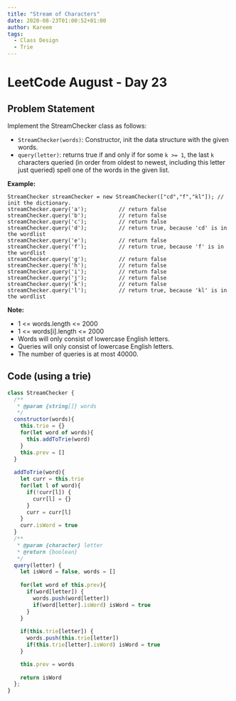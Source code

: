 ```yaml
---
title: "Stream of Characters"
date: 2020-08-23T01:00:52+01:00
author: Kareem
tags:
  - Class Design
  - Trie
---
```


<!-- LeetCode month and day here -->
# LeetCode August - Day 23

## Problem Statement

Implement the StreamChecker class as follows:

- `StreamChecker(words)`: Constructor, init the data structure with the given words.
- `query(letter)`: returns true if and only if for some `k >= 1`, the last `k` characters queried (in order from oldest to newest, including this letter just queried) spell one of the words in the given list.

**Example:**
```
StreamChecker streamChecker = new StreamChecker(["cd","f","kl"]); // init the dictionary.
streamChecker.query('a');          // return false
streamChecker.query('b');          // return false
streamChecker.query('c');          // return false
streamChecker.query('d');          // return true, because 'cd' is in the wordlist
streamChecker.query('e');          // return false
streamChecker.query('f');          // return true, because 'f' is in the wordlist
streamChecker.query('g');          // return false
streamChecker.query('h');          // return false
streamChecker.query('i');          // return false
streamChecker.query('j');          // return false
streamChecker.query('k');          // return false
streamChecker.query('l');          // return true, because 'kl' is in the wordlist
```

**Note:**

- 1 <= words.length <= 2000
- 1 <= words[i].length <= 2000
- Words will only consist of lowercase English letters.
- Queries will only consist of lowercase English letters.
- The number of queries is at most 40000.

## Code (using a trie)

```js
class StreamChecker {
  /**
   * @param {string[]} words
   */
  constructor(words){
    this.trie = {}
    for(let word of words){
      this.addToTrie(word)
    }
    this.prev = []
  }
  
  addToTrie(word){
    let curr = this.trie
    for(let l of word){
      if(!curr[l]) {
        curr[l] = {}
      }
      curr = curr[l] 
    }
    curr.isWord = true
  }
  /** 
   * @param {character} letter
   * @return {boolean}
   */ 
  query(letter) {
    let isWord = false, words = []
    
    for(let word of this.prev){
      if(word[letter]) {
        words.push(word[letter])
        if(word[letter].isWord) isWord = true
      }
    }
    
    if(this.trie[letter]) {
      words.push(this.trie[letter])
      if(this.trie[letter].isWord) isWord = true
    }

    this.prev = words
    
    return isWord
  };
}
```
